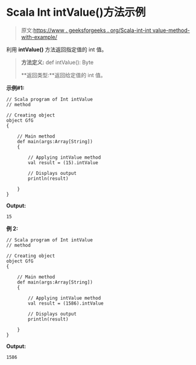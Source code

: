 # Scala Int intValue()方法示例

> 原文:[https://www . geeksforgeeks . org/Scala-int-int value-method-with-example/](https://www.geeksforgeeks.org/scala-int-intvalue-method-with-example/)

利用 **intValue()** 方法返回指定值的 int 值。

> **方法定义:** def intValue(): Byte
> 
> **返回类型:**返回给定值的 int 值。

**示例#1:**

```
// Scala program of Int intValue
// method 

// Creating object 
object GfG 
{  

    // Main method 
    def main(args:Array[String]) 
    { 

        // Applying intValue method 
        val result = (15).intValue

        // Displays output 
        println(result) 

    } 
} 
```

**Output:**

```
15

```

**例 2:**

```
// Scala program of Int intValue
// method 

// Creating object 
object GfG 
{  

    // Main method 
    def main(args:Array[String]) 
    { 

        // Applying intValue method 
        val result = (1586).intValue

        // Displays output 
        println(result) 

    } 
}  
```

**Output:**

```
1586

```
